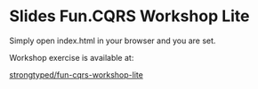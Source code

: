 
# Slides Fun.CQRS Workshop Lite

Simply open index.html in your browser and you are set.

Workshop exercise is available at:

[strongtyped/fun-cqrs-workshop-lite](https://github.com/strongtyped/fun-cqrs-workshop-lite/)
